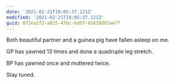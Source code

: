 ```yaml
---
date: '2021-02-21T18:05:37.121Z'
modified: '2021-02-21T18:05:37.121Z'
guid: 072ea2f2-a825-4fbc-bd57-81628d93ae7f
---
```

Both beautiful partner and a guinea pig have fallen asleep on me.

GP has yawned 13 times and done a quadruple leg stretch.

BP has yawned once and muttered twice.

Stay tuned.
